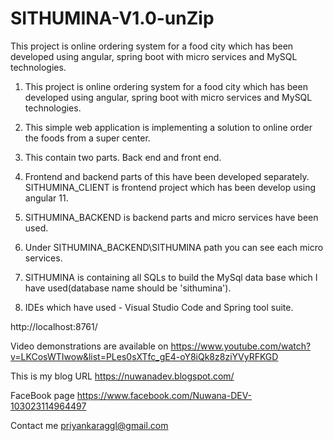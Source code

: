 # SITHUMINA-V1.0-unZip
This project is online ordering system for a food city which has been developed using angular, spring boot with micro services and MySQL technologies. 

01. This project is online ordering system for a food city which has been developed using angular, spring boot with micro services and MySQL technologies. 


02. This simple web application is implementing a solution to online order the foods from a super center.


03. This contain two parts. Back end and front end.


04. Frontend and backend parts of this have been developed separately. SITHUMINA_CLIENT is frontend project which has been develop using angular 11. 


05. SITHUMINA_BACKEND is backend parts and micro services have been used. 


06. Under SITHUMINA_BACKEND\SITHUMINA path you can see each micro services.


07. SITHUMINA is containing all SQLs to build the MySql data base which I have used(database name should be 'sithumina').


08. IDEs which have used - Visual Studio Code and Spring tool suite.

http://localhost:8761/



Video demonstrations are available on https://www.youtube.com/watch?v=LKCosWTIwow&list=PLes0sXTfc_gE4-oY8iQk8z8ziYVyRFKGD

This is my blog URL https://nuwanadev.blogspot.com/

FaceBook page https://www.facebook.com/Nuwana-DEV-103023114964497

Contact me priyankaraggl@gmail.com  
